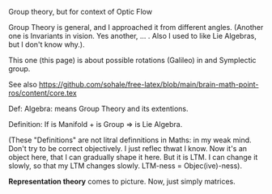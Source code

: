 Group theory, but for context of Optic Flow

Group Theory is general, and I approached it from different angles. (Another one is Invariants in vision. Yes another, ... . Also I used to like Lie Algebras, but I don't know why.).

This one (this page) is about possible rotations (Galileo) in and Symplectic group.

See also https://github.com/sohale/free-latex/blob/main/brain-math-point-ros/content/core.tex

Def: Algebra: means Group Theory and its extentions.

Definition: If is Manifold + is Group => is Lie Algebra.

(These "Definitions" are not litral definnitions in Maths:
in my weak mind. Don't try to be correct objectively. I just reflec thwat I know. Now it's an object here, that I can gradually shape it here. But it is LTM. I can change it slowly, so that my LTM changes slowly. LTM-ness = Objec(ive)-ness).

**Representation theory** comes to picture. Now, just simply matrices.

